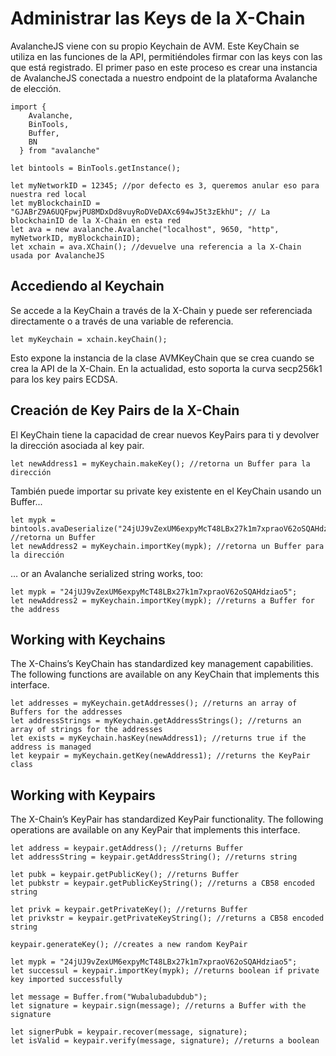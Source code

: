 # Administrar las Keys de la X-Chain

AvalancheJS viene con su propio Keychain de AVM. Este KeyChain se utiliza en las funciones de la API, permitiéndoles firmar con las keys con las que está registrado. El primer paso en este proceso es crear una instancia de AvalancheJS conectada a nuestro endpoint de la plataforma Avalanche de elección.

```text
import {
    Avalanche,
    BinTools,
    Buffer,
    BN
  } from "avalanche" 

let bintools = BinTools.getInstance();

let myNetworkID = 12345; //por defecto es 3, queremos anular eso para nuestra red local
let myBlockchainID = "GJABrZ9A6UQFpwjPU8MDxDd8vuyRoDVeDAXc694wJ5t3zEkhU"; // La blockchainID de la X-Chain en esta red
let ava = new avalanche.Avalanche("localhost", 9650, "http", myNetworkID, myBlockchainID);
let xchain = ava.XChain(); //devuelve una referencia a la X-Chain usada por AvalancheJS
```

## Accediendo al Keychain <a id="accessing-the-keychain"></a>

Se accede a la KeyChain a través de la X-Chain y puede ser referenciada directamente o a través de una variable de referencia.

```text
let myKeychain = xchain.keyChain();
```

Esto expone la instancia de la clase AVMKeyChain que se crea cuando se crea la API de la X-Chain. En la actualidad, esto soporta la curva secp256k1 para los key pairs ECDSA.

## Creación de Key Pairs de la X-Chain<a id="creating-x-chain-key-pairs"></a>

El KeyChain tiene la capacidad de crear nuevos KeyPairs para ti y devolver la dirección asociada al key pair.

```text
let newAddress1 = myKeychain.makeKey(); //retorna un Buffer para la dirección
```

También puede importar su private key existente en el KeyChain usando un Buffer...

```text
let mypk = bintools.avaDeserialize("24jUJ9vZexUM6expyMcT48LBx27k1m7xpraoV62oSQAHdziao5"); //retorna un Buffer
let newAddress2 = myKeychain.importKey(mypk); //retorna un Buffer para la dirección

```

… or an Avalanche serialized string works, too:

```text
let mypk = "24jUJ9vZexUM6expyMcT48LBx27k1m7xpraoV62oSQAHdziao5";
let newAddress2 = myKeychain.importKey(mypk); //returns a Buffer for the address
```

## Working with Keychains <a id="working-with-keychains"></a>

The X-Chains’s KeyChain has standardized key management capabilities. The following functions are available on any KeyChain that implements this interface.

```text
let addresses = myKeychain.getAddresses(); //returns an array of Buffers for the addresses
let addressStrings = myKeychain.getAddressStrings(); //returns an array of strings for the addresses
let exists = myKeychain.hasKey(newAddress1); //returns true if the address is managed
let keypair = myKeychain.getKey(newAddress1); //returns the KeyPair class
```

## Working with Keypairs <a id="working-with-keypairs"></a>

The X-Chain’s KeyPair has standardized KeyPair functionality. The following operations are available on any KeyPair that implements this interface.

```text
let address = keypair.getAddress(); //returns Buffer
let addressString = keypair.getAddressString(); //returns string

let pubk = keypair.getPublicKey(); //returns Buffer
let pubkstr = keypair.getPublicKeyString(); //returns a CB58 encoded string

let privk = keypair.getPrivateKey(); //returns Buffer
let privkstr = keypair.getPrivateKeyString(); //returns a CB58 encoded string

keypair.generateKey(); //creates a new random KeyPair

let mypk = "24jUJ9vZexUM6expyMcT48LBx27k1m7xpraoV62oSQAHdziao5";
let successul = keypair.importKey(mypk); //returns boolean if private key imported successfully

let message = Buffer.from("Wubalubadubdub");
let signature = keypair.sign(message); //returns a Buffer with the signature

let signerPubk = keypair.recover(message, signature);
let isValid = keypair.verify(message, signature); //returns a boolean
```

<!--stackedit_data:
eyJoaXN0b3J5IjpbLTEwMDEyMjIxMTNdfQ==
-->
